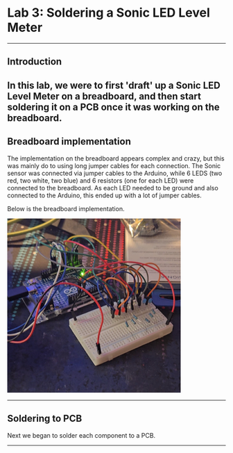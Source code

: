 # Lab 3: Soldering a Sonic LED Level Meter

---

## Introduction

In this lab, we were to first 'draft' up a Sonic LED Level Meter on a breadboard, and then start soldering it on a PCB once it was working on the breadboard.
---

## Breadboard implementation

The implementation on the breadboard appears complex and crazy, but this was mainly do to using long jumper cables for each connection. The Sonic sensor was connected via jumper cables to the Arduino, while 6 LEDS (two red, two white, two blue) and 6 resistors (one for each LED) were connected to the breadboard. As each LED needed to be ground and also connected to the Arduino, this ended up with a lot of jumper cables.

Below is the breadboard implementation.

<img src="sonic.jpg" width="400" />

---

## Soldering to PCB

Next we began to solder each component to a PCB.


---
